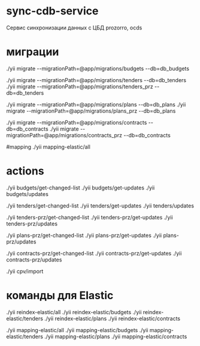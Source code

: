 # sync-cdb-service
Сервис синхронизации данных с ЦБД prozorro, ocds

# миграции
./yii migrate --migrationPath=@app/migrations/budgets --db=db_budgets

./yii migrate --migrationPath=@app/migrations/tenders --db=db_tenders
./yii migrate --migrationPath=@app/migrations/tenders_prz --db=db_tenders

./yii migrate --migrationPath=@app/migrations/plans --db=db_plans
./yii migrate --migrationPath=@app/migrations/plans_prz --db=db_plans

./yii migrate --migrationPath=@app/migrations/contracts --db=db_contracts
./yii migrate --migrationPath=@app/migrations/contracts_prz --db=db_contracts

#mapping
./yii mapping-elastic/all

# actions
./yii budgets/get-changed-list
./yii budgets/get-updates
./yii budgets/updates

./yii tenders/get-changed-list
./yii tenders/get-updates
./yii tenders/updates

./yii tenders-prz/get-changed-list
./yii tenders-prz/get-updates
./yii tenders-prz/updates

./yii plans-prz/get-changed-list
./yii plans-prz/get-updates
./yii plans-prz/updates

./yii contracts-prz/get-changed-list
./yii contracts-prz/get-updates
./yii contracts-prz/updates

./yii cpv/import


# команды для Elastic
./yii reindex-elastic/all
./yii reindex-elastic/budgets
./yii reindex-elastic/tenders
./yii reindex-elastic/plans
./yii reindex-elastic/contracts

./yii mapping-elastic/all
./yii mapping-elastic/budgets
./yii mapping-elastic/tenders
./yii mapping-elastic/plans
./yii mapping-elastic/contracts
